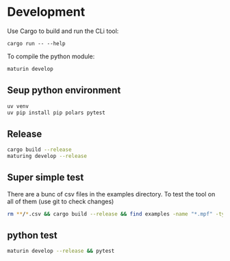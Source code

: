 # Development


Use Cargo to build and run the CLi tool:

```
cargo run -- --help
```


To compile the python module:

```bash
maturin develop
```

## Seup python environment

```bash
uv venv
uv pip install pip polars pytest
```



## Release

```bash
cargo build --release
maturing develop --release
```


## Super simple test

There are a bunc of csv files in the examples directory.  To test the tool on all of them (use git to check changes)

```bash
rm **/*.csv && cargo build --release && find examples -name "*.mpf" -type f -print0 | xargs -0 -I {} sh -c './target/release/nc-gcode-interpreter --initial_state=examples/defaults.mpf "$1" || echo "Failed to process $1" >&2' sh {}
```

## python test
    
```bash
maturin develop --release && pytest
```